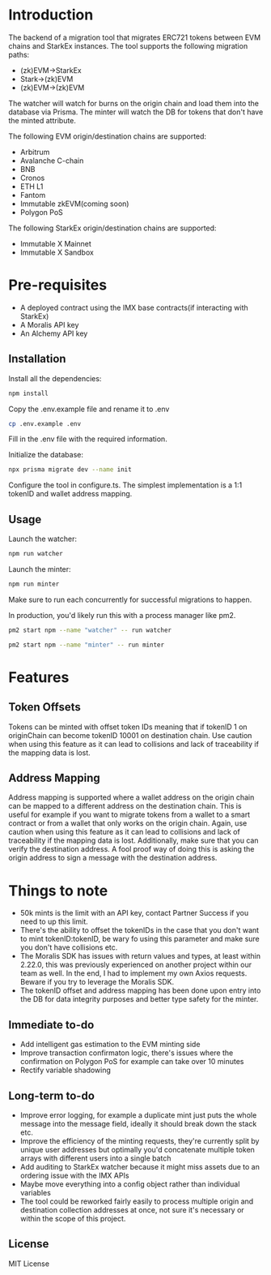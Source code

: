 # Introduction

The backend of a migration tool that migrates ERC721 tokens between EVM chains and StarkEx instances. The tool supports the following migration paths:
* (zk)EVM->StarkEx
* Stark->(zk)EVM
* (zk)EVM->(zk)EVM

The watcher will watch for burns on the origin chain and load them into the database via Prisma.
The minter will watch the DB for tokens that don't have the minted attribute.

The following EVM origin/destination chains are supported:
* Arbitrum
* Avalanche C-chain
* BNB
* Cronos
* ETH L1
* Fantom
* Immutable zkEVM(coming soon)
* Polygon PoS

The following StarkEx origin/destination chains are supported:
* Immutable X Mainnet
* Immutable X Sandbox

# Pre-requisites
* A deployed contract using the IMX base contracts(if interacting with StarkEx)
* A Moralis API key
* An Alchemy API key

## Installation
Install all the dependencies:
```bash
npm install
```
Copy the .env.example file and rename it to .env
```bash
cp .env.example .env
```
Fill in the .env file with the required information.

Initialize the database:
```bash
npx prisma migrate dev --name init
```

Configure the tool in configure.ts. The simplest implementation is a 1:1 tokenID and wallet address mapping. 

## Usage
Launch the watcher:
```bash
npm run watcher
```
Launch the minter:
```bash
npm run minter
```

Make sure to run each concurrently for successful migrations to happen.

In production, you'd likely run this with a process manager like pm2.
```bash
pm2 start npm --name "watcher" -- run watcher
```
```bash
pm2 start npm --name "minter" -- run minter
```
# Features
## Token Offsets
Tokens can be minted with offset token IDs meaning that if tokenID 1 on originChain can become tokenID 10001 on destination chain. Use caution when using this feature as it can lead to collisions and lack of traceability if the mapping data is lost.

## Address Mapping
Address mapping is supported where a wallet address on the origin chain can be mapped to a different address on the destination chain. This is useful for example if you want to migrate tokens from a wallet to a smart contract or from a wallet that only works on the origin chain. Again, use caution when using this feature as it can lead to collisions and lack of traceability if the mapping data is lost. Additionally, make sure that you can verify the destination address. A fool proof way of doing this is asking the origin address to sign a message with the destination address.

# Things to note
* 50k mints is the limit with an API key, contact Partner Success if you need to up this limit.
* There's the ability to offset the tokenIDs in the case that you don't want to mint tokenID:tokenID, be wary fo using this parameter and make sure you don't have collisions etc.
* The Moralis SDK has issues with return values and types, at least within 2.22.0, this was previously experienced on another project within our team as well. In the end, I had to implement my own Axios requests. Beware if you try to leverage the Moralis SDK.
* The tokenID offset and address mapping has been done upon entry into the DB for data integrity purposes and better type safety for the minter.

## Immediate to-do
* Add intelligent gas estimation to the EVM minting side
* Improve transaction confirmaton logic, there's issues where the confirmation on Polygon PoS for example can take over 10 minutes
* Rectify variable shadowing

## Long-term to-do
* Improve error logging, for example a duplicate mint just puts the whole message into the message field, ideally it should break down the stack etc.
* Improve the efficiency of the minting requests, they're currently split by unique user addresses but optimally you'd concatenate multiple token arrays with different users into a single batch
* Add auditing to StarkEx watcher because it might miss assets due to an ordering issue with the IMX APIs
* Maybe move everything into a config object rather than individual variables
* The tool could be reworked fairly easily to process multiple origin and destination collection addresses at once, not sure it's necessary or within the scope of this project.

## License
MIT License